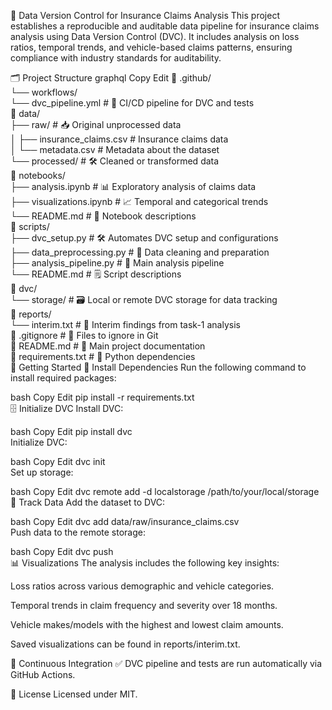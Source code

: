 📂 Data Version Control for Insurance Claims Analysis
This project establishes a reproducible and auditable data pipeline for insurance claims analysis using Data Version Control (DVC). It includes analysis on loss ratios, temporal trends, and vehicle-based claims patterns, ensuring compliance with industry standards for auditability.

🗂️ Project Structure
graphql
Copy
Edit
📁 .github/  
    └── workflows/  
        └── dvc_pipeline.yml        # 🚀 CI/CD pipeline for DVC and tests  
📁 data/  
    ├── raw/                        # 📥 Original unprocessed data  
    │   ├── insurance_claims.csv    # Insurance claims data  
    │   └── metadata.csv            # Metadata about the dataset  
    └── processed/                  # 🛠️ Cleaned or transformed data  
📁 notebooks/  
    ├── analysis.ipynb              # 📊 Exploratory analysis of claims data  
    ├── visualizations.ipynb        # 📈 Temporal and categorical trends  
    └── README.md                   # 📖 Notebook descriptions  
📁 scripts/  
    ├── dvc_setup.py                # 🛠️ Automates DVC setup and configurations  
    ├── data_preprocessing.py       # 🧹 Data cleaning and preparation  
    ├── analysis_pipeline.py        # 🎯 Main analysis pipeline  
    └── README.md                   # 🗒️ Script descriptions  
📁 dvc/  
    └── storage/                    # 🗃️ Local or remote DVC storage for data tracking  
📁 reports/  
    └── interim.txt                 # 📝 Interim findings from task-1 analysis  
📄 .gitignore                       # 🚫 Files to ignore in Git  
📄 README.md                        # 📖 Main project documentation  
📄 requirements.txt                 # 🧩 Python dependencies  
🏁 Getting Started
🔧 Install Dependencies
Run the following command to install required packages:

bash
Copy
Edit
pip install -r requirements.txt  
🗄️ Initialize DVC
Install DVC:

bash
Copy
Edit
pip install dvc  
Initialize DVC:

bash
Copy
Edit
dvc init  
Set up storage:

bash
Copy
Edit
dvc remote add -d localstorage /path/to/your/local/storage  
📂 Track Data
Add the dataset to DVC:

bash
Copy
Edit
dvc add data/raw/insurance_claims.csv  
Push data to the remote storage:

bash
Copy
Edit
dvc push  
📊 Visualizations
The analysis includes the following key insights:

Loss ratios across various demographic and vehicle categories.

Temporal trends in claim frequency and severity over 18 months.

Vehicle makes/models with the highest and lowest claim amounts.

Saved visualizations can be found in reports/interim.txt.

🔄 Continuous Integration
✅ DVC pipeline and tests are run automatically via GitHub Actions.

📜 License
Licensed under MIT.
